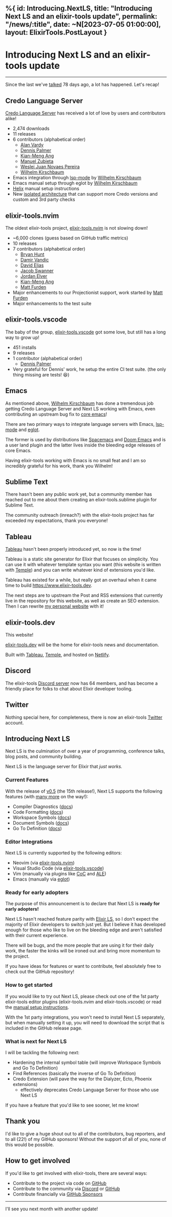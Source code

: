%{
id: Introducing.NextLS,
title: "Introducing Next LS and an elixir-tools update",
permalink: "/news/:title",
date: ~N[2023-07-05 01:00:00],
layout: ElixirTools.PostLayout
}
---

# Introducing Next LS and an elixir-tools update

---

Since the last we've [talked](https://www.mitchellhanberg.com/credo-language-server-and-the-birth-of-elixir-tools/) 78 days ago, a lot has happened. Let's recap!

## Credo Language Server

[Credo Language Server](https://github.com/elixir-tools/credo-language-server) has received a lot of love by users and contributors alike!

- 2,474 downloads
- 11 releases
- 6 contributors (alphabetical order)
  - [Alan Vardy](https://github.com/alanvardy)
  - [Dennis Palmer](https://github.com/CoderDennis)
  - [Kian-Meng Ang](https://github.com/kianmeng)
  - [Manuel Zubieta](https://github.com/iautom8things)
  - [Weslei Juan Novaes Pereira](https://github.com/wesleimp)
  - [Wilhelm Kirschbaum](https://github.com/wkirschbaum)
- Emacs integration through [lsp-mode](https://github.com/emacs-lsp/lsp-mode/pull/4068) by [Wilhelm Kirschbaum](https://github.com/wkirschbaum)
- Emacs manual setup through eglot by [Wilhelm Kirschbaum](https://github.com/wkirschbaum)
- [Helix](https://helix-editor.com/) manual setup instructions
- New [isolated architecture](https://github.com/elixir-tools/credo-language-server/pull/32) that can support more Credo versions and custom and 3rd party checks

## elixir-tools.nvim

The oldest elixir-tools project, [elixir-tools.nvim](https://github.com/elixir-tools/elixir-tools.nvim) is not slowing down!

- ~6,000 clones (guess based on GitHub traffic metrics)
- 10 releases
- 7 contributors (alphabetical order)
  - [Bryan Hunt](https://github.com/binarytemple)
  - [Damir Vandic](https://github.com/dvic)
  - [David Elias](https://github.com/davidelias)
  - [Jacob Swanner](https://github.com/jswanner)
  - [Jordan Elver](https://github.com/jordelver)
  - [Kian-Meng Ang](https://github.com/kianmeng)
  - [Matt Furden](https://github.com/zolrath)
- Major enhancements to our Projectionist support, work started by [Matt Furden](https://github.com/zolrath)
- Major enhancements to the test suite

## elixir-tools.vscode

The baby of the group, [elixir-tools.vscode](https://github.com/elixir-tools/elixir-tools.vscode) got some love, but still has a long way to grow up!

- 451 installs
- 9 releases
- 1 contributor (alphabetical order)
  - [Dennis Palmer](https://github.com/CoderDennis)
- Very grateful for Dennis' work, he setup the entire CI test suite. (the only thing missing are tests! 😆)

## Emacs

As mentioned above, [Wilhelm Kirschbaum](https://github.com/wkirschbaum) has done a tremendous job getting Credo Language Server and Next LS working with Emacs, even contributing an upstream bug fix to [core emacs](https://lists.gnu.org/archive/html/bug-gnu-emacs/2023-06/msg01341.html)!

There are two primary ways to integrate language servers with Emacs, [lsp-mode](https://emacs-lsp.github.io/lsp-mode/) and [eglot](https://joaotavora.github.io/eglot/).

The former is used by distributions like [Spacemacs](https://www.spacemacs.org/) and [Doom Emacs](https://github.com/doomemacs/) and is a user land plugin and the latter lives inside the bleeding edge releases of core Emacs.

Having elixir-tools working with Emacs is no small feat and I am so incredibly grateful for his work, thank you Wilhelm!

## Sublime Text

There hasn't been any public work yet, but a community member has reached out to me about them creating an elixir-tools.sublime plugin for Sublime Text.

The community outreach (inreach?) with the elixir-tools project has far exceeded my expectations, thank you everyone!

## Tableau

[Tableau](https://github.com/elixir-tools/tableau) hasn't been properly introduced yet, so now is the time!

Tableau is a static site generator for Elixir that focuses on simplicity. You can use it with whatever template syntax you want (this website is written with [Temple](https://github.com/mhanberg/temple)) and you can write whatever kind of extensions you'd like.

Tableau has existed for a while, but really got an overhaul when it came time to build https://www.elixir-tools.dev.

The next steps are to upstream the Post and RSS extensions that currently live in the repository for this website, as well as create an SEO extension. Then I can rewrite [my personal website](https://www.mitchellhanberg.com) with it!

## elixir-tools.dev

This website!

[elixir-tools.dev](https://www.elixir-tools.dev) will be the home for elixir-tools news and documentation.

Built with [Tableau](https://github.com/elixir-tools/tableau), [Temple](https://github.com/mhanberg/temple), and hosted on [Netlify](https://www.netlify.com/).

## Discord

The elixir-tools [Discord server](https://discord.gg/6XdGnxVA2A) now has 64 members, and has become a friendly place for folks to chat about Elixir developer tooling.

## Twitter

Nothing special here, for completeness, there is now an elixir-tools [Twitter](https://twitter.com/elixir_tools) account.

## Introducing Next LS

Next LS is the culmination of over a year of programming, conference talks, blog posts, and community building.

Next LS is the language server for Elixir that _just works._

### Current Features

With the release of [v0.5](https://github.com/elixir-tools/next-ls/releases/tag/v0.5.0) (the 15th release!), Next LS supports the following features (with [many more](https://github.com/elixir-tools/next-ls/issues?q=is%3Aopen+is%3Aissue+label%3Aenhancement) on the way!):

- Compiler Diagnostics ([docs](/next-ls#compiler-diagnostics))
- Code Formatting ([docs](/next-ls#code-formatting))
- Workspace Symbols ([docs](/next-ls#workspace-symbols))
- Document Symbols ([docs](/next-ls#document-symbols))
- Go To Definition ([docs](/next-ls#definition))

### Editor Integrations

Next LS is currently supported by the following editors:

- Neovim (via [elixir-tools.nvim](https://github.com/elixir-tools/elixir-tools.nvim))
- Visual Studio Code (via [elixir-tools.vscode](https://github.com/elixir-tools/elixir-tools.vscode))
- Vim (manually via plugins like [CoC](https://github.com/neoclide/coc.nvim) and [ALE](https://github.com/dense-analysis/ale))
- Emacs (manually via [eglot](https://github.com/elixir-tools/next-ls#editor-support))

### Ready for early adopters

The purpose of this announcement is to declare that Next LS is **ready for early adopters!**

Next LS hasn't reached feature parity with [Elixir LS](https://github.com/elixir-lsp/elixir-ls), so I don't expect the majority of Elixir developers to switch just yet. But I believe it has developed enough for those who like to live on the bleeding edge and aren't satisfied with their current experience.

There will be bugs, and the more people that are using it for their daily work, the faster the kinks will be ironed out and bring more momentum to the project.

If you have ideas for features or want to contribute, feel absolutely free to check out the GitHub repository!

### How to get started

If you would like to try out Next LS, please check out one of the 1st party elixir-tools editor plugins (elixir-tools.nvim and elixir-tools.vscode) or read the [manual setup instructions](https://github.com/elixir-tools/next-ls#editor-support).

With the 1st party integrations, you won't need to install Next LS separately, but when manually setting it up, you will need to download the script that is included in the GitHub release page.

### What is next for Next LS

I will be tackling the following next:

- Hardening the internal symbol table (will improve Workspace Symbols and Go To Definition)
- Find References (basically the inverse of Go To Definition)
- Credo Extension (will pave the way for the Dialyzer, Ecto, Phoenix extensions)
    - effectively deprecates Credo Language Server for those who use Next LS

If you have a feature that you'd like to see sooner, let me know!

## Thank you

I'd like to give a huge shout out to all of the contributors, bug reporters, and to all (22!) of my GitHub sponsors! Without the support of all of you, none of this would be possible.

## How to get involved

If you'd like to get involved with elixir-tools, there are several ways:

- Contribute to the project via code on [GitHub](https://github.com/elixir-tools)
- Contribute to the community via [Discord](https://discord.gg/6XdGnxVA2A) or [GitHub](https://github.com/orgs/elixir-tools/discussions)
- Contribute financially via [GitHub Sponsors](https://github.com/sponsors/mhanberg)

---

I'll see you next month with another update!
